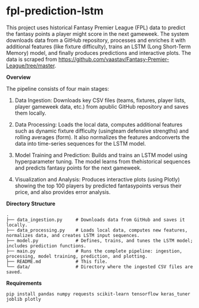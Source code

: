 # fpl-prediction-lstm
This project uses historical Fantasy Premier League (FPL) data to predict the fantasy points a player might score in the next gameweek. The system downloads data from a GitHub repository, processes and enriches it with additional features (like fixture difficulty), trains an LSTM (Long Short-Term Memory) model, and finally produces predictions and interactive plots. The data is scraped from https://github.com/vaastav/Fantasy-Premier-League/tree/master. 

**Overview**

The pipeline consists of four main stages:

1. Data Ingestion:
Downloads key CSV files (teams, fixtures, player lists, player gameweek data, etc.) from apublic GitHub repository and saves them locally.

2. Data Processing:
Loads the local data, computes additional features such as dynamic fixture difficulty (usingteam defensive strengths) and rolling averages (form). It also normalizes the features andconverts the data into time-series sequences for the LSTM model.

3. Model Training and Prediction:
Builds and trains an LSTM model using hyperparameter tuning. The model learns from thehistorical sequences and predicts fantasy points for the next gameweek.

4. Visualization and Analysis:
Produces interactive plots (using Plotly) showing the top 100 players by predicted fantasypoints versus their price, and also provides error analysis.

**Directory Structure**
```
.
├── data_ingestion.py     # Downloads data from GitHub and saves it locally.
├── data_processing.py    # Loads local data, computes new features, normalizes data, and creates LSTM input sequences.
├── model.py              # Defines, trains, and tunes the LSTM model; includes prediction functions.
├── main.py               # Runs the complete pipeline: ingestion, processing, model training, prediction, and plotting.
├── README.md             # This file.
└── data/                 # Directory where the ingested CSV files are saved.
```

**Requirements**
```
pip install pandas numpy requests scikit-learn tensorflow keras_tuner joblib plotly
```

